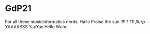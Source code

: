 # GdP21
For all these musicinformatics nerds.
Hallo
Praise the sun !!!!!1!11!
*flurp*
YAAAASSS
YayYay
Hello
Wuhu
